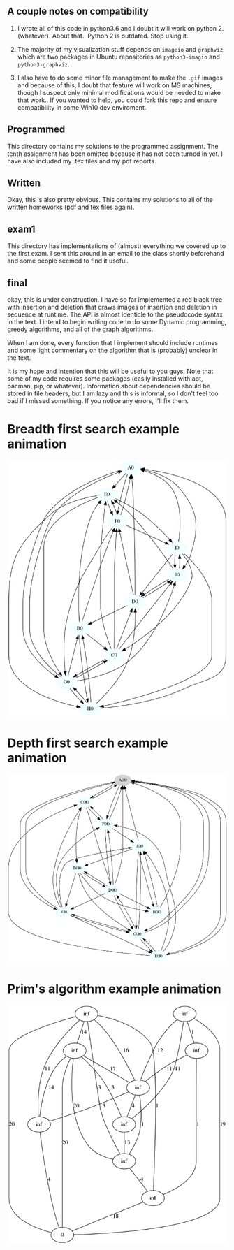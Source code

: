 

## A couple notes on compatibility

1. I wrote all of this code in python3.6 and I doubt it  will work on python 2.(whatever). About that.. Python 2 is outdated. Stop using it.

2. The majority of my visualization stuff depends on `imageio` and `graphviz` which are two packages in Ubuntu repositories as `python3-imagio` and `python3-graphviz`.

3. I also have to do some minor file management to make the `.gif` images and because of this, I doubt that feature will work on MS machines, though I suspect only minimal modifications would be needed to make that work.. If you wanted to help, you could fork this repo and ensure compatibility in some Win10 dev enviroment. 


## Programmed

This directory contains my solutions to the programmed assignment.
The tenth assignment has been omitted because it has not been turned in
yet. I have also included my .tex files and my pdf reports.

## Written

Okay, this is also pretty obvious. This contains my solutions to all
of the written homeworks (pdf and tex files again).

## exam1

This directory has implementations of (almost) everything we covered up to 
the first exam. I sent this around in an email to the class shortly beforehand
and some people seemed to find it useful.

## final

okay, this is under construction. I have so far implemented a red black tree 
with insertion and deletion that draws images of insertion and deletion
in sequence at runtime. The API is almost identicle to the pseudocode syntax in
the text. I intend to begin writing code to do some 
Dynamic programming, greedy algorithms, and all of the graph algorithms.

When I am done, every function that I implement should include runtimes 
and some light commentary on the algorithm that is (probably) unclear in 
the text. 

It is my hope and intention that this will be useful to you guys. Note that some
of my code requires some packages (easily installed with apt, pacman, pip, or whatever).
Information about dependencies should be stored in file headers, but I am lazy and this
is informal, so I don't feel too bad if I missed something. If you notice any errors,
I'll fix them.


# Breadth first search example animation
![alt text](https://github.com/amo004/Algorithms/blob/master/final/GraphSearch/bfs.gif)

# Depth first search example animation
![alt text](https://github.com/amo004/Algorithms/blob/master/final/GraphSearch/dfs.gif)


# Prim's algorithm example animation
![alt text](https://github.com/amo004/Algorithms/blob/master/final/GraphSearch/mst.gif)
